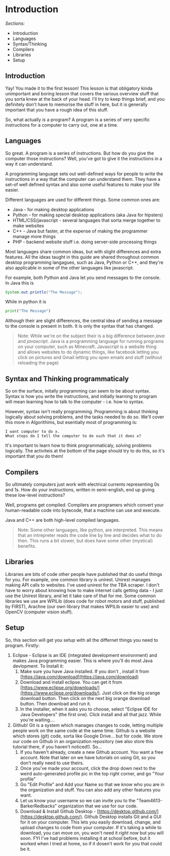 # Introduction

*Sections:*
* Introduction
* Languages
* Syntax/Thinking
* Compilers
* Libraries
* Setup


## Introduction
Yay! You made it to the first lesson!
This lesson is that obligatory kinda unimportant and boring lesson that covers the various overview stuff that you sorta knew at the back of your head. I'll try to keep things brief, and you definitely don't have to memorise the stuff in here, but it is generally important that you have a rough idea of this stuff.

So, what actually *is* a program?
A program is a series of very specific instructions for a computer to carry out, one at a time.


## Languages
So great. A program is a series of instructions. But how do you give the computer those instructions? Well, you've got to give it the instructions in a way it can understand.

A programming language sets out well-defined ways for people to write the instructions in a way that the computer can understand them. They have a set-of well defined syntax and also some useful features to make your life easier.

Different languages are used for different things. Some common ones are:
 * Java - for making desktop applications
 * Python - for making special desktop applications (aka Java for hipsters)
 * HTML/CSS/javascript - several languages that sorta merge together to make websites
 * C++ - Java but faster, at the expense of making the programmer manage more things
 * PHP - backend website stuff i.e. doing server-side processing things
 
 Most languages share common ideas, but with slight differences and extra features.
 All the ideas taught in this guide are shared throughout common desktop programming langagues, such as Java, Python or C++, and they're also applicable in some of the other languages like javascript.

For example, both Python and Java let you send messages to the console. In Java this is
```Java
System.out.println("The Message");
```
While in python it is
```python
print("The Message")
```

Although their are slight differences, the central idea of sending a message to the console is present in both. It is only the syntax that has changed.
 
 > Note: While we're on the subject their is a big difference between *java* and *javascript*. Java is a programming language for running programs on your computer, such as Minecraft. Javascript is a website thing and allows websites to do dynamic things, like facebook letting you click on pictures and Gmail letting you open emails and stuff (without reloading the page)

 
 ## Syntax and Thinking programmaticaly
 So on the surface, initally programming can seem to be about syntax. Syntax is how you write the instructions, and initially learning to program will mean learning how to talk to the computer - i.e. how to syntax.
 
 However, syntax isn't really programming. Programming is about thinking logically about solving problems, and the tasks needed to do so. We'll cover this more in Algorithims, but esentially most of programming is:
 ```
 I want computer to do x.
 What steps do I tell the computer to do such that it does x?
 ```
 
 It's important to learn how to think programmaticaly, solving problems logically. The activiteis at the bottom of the page should try to do this, so it's important that you do them!

 
 ## Compilers
 So ultimately computers just work with electrical currents representing 0s and 1s. How do your instructions, written in semi-english, end up giving these low-level instructions?
 
 Well, programs get compiled. Compilers are programers which convert your human-readable code into bytecode, that a machine can use and execute.
 
Java and C++ are both high-level compiled languages.

> Note: Some other languages, like python, are interpreted. This means that an intrepreter reads the code line by line and decides what to do then. This runs a bit slower, but does have some other (mystical) benefits.


## Libraries
Libraries are bits of code other people have published that do useful things for you.
For example, one common library is unirest. Unirest manages making API calls to websites. I've used unirest for the TBA scraper. I don't have to worry about knowing how to make internet calls getting data - I just use the Unirest library, and let it take care of that for me.
Some common libraries we use are WPILib (does code for robot motors and stuff, published by FIRST), Arachne (our own library that makes WPILib easier to use) and OpenCV (computer vision stuff).


## Setup
So, this section will get you setup with all the differnet things you need to program. Firstly:
1. Eclipse - Eclipse is an IDE (integrated development environment) and makes Java programming easier. This is where you'll do most Java devlopment. To Install it:
	1. Make sure you have Java installed. If you don't , install it from [https://java.com/download](https://java.com/download)
	2. Download and install eclipse. You can get it from [https://www.eclipse.org/downloads/](https://www.eclipse.org/downloads/). Just click on the big orange download button. Then click on the next big orange download button. Then download and run it.
	3. In the installer, when it asks you to choose, select "Eclipse IDE for Java Developers" (the first one). Click install and all that jazz. While you're waiting....
2. Github! Git is a system which manages changes to code, letting multiple people work on the same code at the same time. Github is a website which stores (git) code, sorta like Google Drive... but for code. We store our code on Github in an organization repository (we also store this tutorial there, if you haven't noticed!). So...
	1. If you haven't already, create a new Github account. You want a free account. Note that later on we have tutorials on using Git, so you don't really need to use theirs.
	2. Once you've made your account, click the drop down next to the weird auto-generated profile pic in the top right corner, and go "Your profile"
	3. Go "Edit Profile" and Add your Name so that we know who you are in the organization and stuff. You can also add any other features you want.
	4. Let us know your username so we can invite you to the "Team4613-BarkerRedbacks" organization that we use for our code.
	5. Download & Install Github Desktop - [https://desktop.github.com/](https://desktop.github.com/). Github Desktop installs Git and a GUI for it on your computer. This lets you easily download, change, and upload changes to code from your computer. If it's taking a while to download, you can move on, you won't need it *right now* but you will soon. FYI I've had problems installing it at school before, but it worked when I tried at home, so if it dosen't work for you that could be it.
